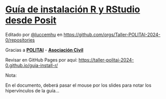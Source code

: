 # [Guía de instalación R y RStudio desde Posit](https://taller-politai-2024-0.github.io/guia-install-r/)

Editado por [@luccemhu](https://github.com/luccemhu) en <https://github.com/orgs/Taller-POLITAI-2024-0/repositories>

Gracias a [**POLITAI**](https://revistas.pucp.edu.pe/index.php/politai) - [**Asociación Civil**](https://www.instagram.com/politai_asoc_civil/)

Revisar en GitHub Pages por aquí: <https://taller-politai-2024-0.github.io/guia-install-r/>

Nota: 

En el documento, deberá pasar el mouse por los slides para notar los hipervínculos de la guía...
